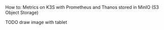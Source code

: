 How to: Metrics on K3S with Prometheus and Thanos stored in MinIO (S3 Object Storage)

TODO draw image with tablet

